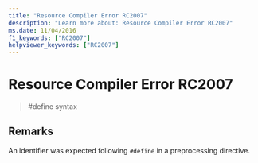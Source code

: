 ```yaml
---
title: "Resource Compiler Error RC2007"
description: "Learn more about: Resource Compiler Error RC2007"
ms.date: 11/04/2016
f1_keywords: ["RC2007"]
helpviewer_keywords: ["RC2007"]
---
```

# Resource Compiler Error RC2007

> #define syntax

## Remarks

An identifier was expected following `#define` in a preprocessing directive.
